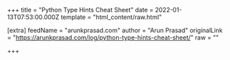 
+++
title = "Python Type Hints Cheat Sheet"
date = 2022-01-13T07:53:00.000Z
template = "html_content/raw.html"

[extra]
feedName = "arunkprasad.com"
author = "Arun Prasad"
originalLink = "https://arunkprasad.com/log/python-type-hints-cheat-sheet/"
raw = ""

+++

